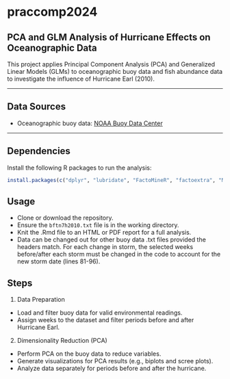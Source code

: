 # praccomp2024
## PCA and GLM Analysis of Hurricane Effects on Oceanographic Data

This project applies Principal Component Analysis (PCA) and Generalized Linear Models (GLMs) to oceanographic buoy data and fish abundance data to investigate the influence of Hurricane Earl (2010).

---

## Data Sources

- Oceanographic buoy data: [NOAA Buoy Data Center](https://www.ndbc.noaa.gov/station_history.php?station=bftn7)

---

## Dependencies

Install the following R packages to run the analysis:

```R
install.packages(c("dplyr", "lubridate", "FactoMineR", "factoextra", "MASS"))
```

## Usage

- Clone or download the repository.
- Ensure the `bftn7h2010.txt` file is in the working directory.
- Knit the .Rmd file to an HTML or PDF report for a full analysis.
- Data can be changed out for other buoy data .txt files provided the headers match. For each change in storm, the selected weeks before/after each storm must be changed in the code to account for the new storm date (lines 81-96).

## Steps

1. Data Preparation
- Load and filter buoy data for valid environmental readings.
- Assign weeks to the dataset and filter periods before and after Hurricane Earl.

2. Dimensionality Reduction (PCA)
- Perform PCA on the buoy data to reduce variables.
- Generate visualizations for PCA results (e.g., biplots and scree plots).
- Analyze data separately for periods before and after the hurricane.
